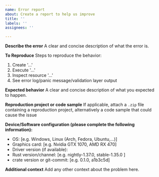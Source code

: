 ```yaml
---
name: Error report
about: Create a report to help us improve
title: ''
labels: ''
assignees: ''

---
```


**Describe the error**
A clear and concise description of what the error is.

**To Reproduce**
Steps to reproduce the behavior:
1. Create '...'
2. Execute '...'
3. Inspect resource '...'
4. See error log/panic message/validation layer output

**Expected behavior**
A clear and concise description of what you expected to happen.

**Reproduction project or code sample**
If applicable, attach a `.zip` file containing a reproduction project, alternatively a code sample that could cause the issue 

**Device/Software configuration (please complete the following information):**
 - OS: [e.g. Windows, Linux (Arch, Fedora, Ubuntu,...)]
 - Graphics card: [e.g. Nvidia GTX 1070, AMD RX 470]
 - Driver version (if available):
 - Rust version/channel: [e.g. nightly-1.37.0, stable-1.35.0 ]
 - crate version or git-commit: [e.g. 0.1.0, a1b3c5d]


**Additional context**
Add any other context about the problem here.
